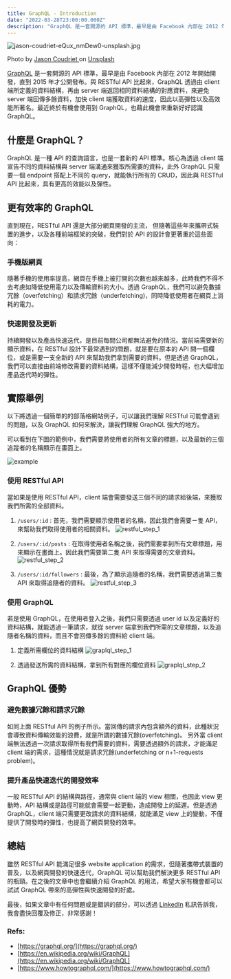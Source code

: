 ```yaml
---
title: GraphQL - Introduction
date: "2022-03-28T23:00:00.000Z"
description: "GraphQL 是一套開源的 API 標準，最早是由 Facebook 內部在 2012 年開始開發，直到 2015 年才公開發布。與 RESTful API 比起來，GraphQL 透過由 client 端所定義的資料結構，再由 server 端返回相同資料結構的對應資料，來避免 server 端回傳多餘資料，加快 client 端獲取資料的速度，因此以高彈性以及高效能所著名。最近終於有機會使用到 GraphQL，也藉此機會來重新好好認識 GraphQL。"
---
```

![jason-coudriet-eQux_nmDew0-unsplash.jpg](./index.jpg)

Photo by [Jason Coudriet
](https://unsplash.com/@jcoudriet) on [Unsplash](https://unsplash.com/photos/eQux_nmDew0)

[GraphQL](https://graphql.org/) 是一套開源的 API 標準，最早是由 Facebook 內部在 2012 年開始開發，直到 2015 年才公開發布。與 RESTful API 比起來，GraphQL 透過由 client 端所定義的資料結構，再由 server 端返回相同資料結構的對應資料，來避免 server 端回傳多餘資料，加快 client 端獲取資料的速度，因此以高彈性以及高效能所著名。最近終於有機會使用到 GraphQL，也藉此機會來重新好好認識 GraphQL。

## 什麼是 GraphQL？

GraphQL 是一種 API 的查詢語言，也是一套新的 API 標準。核心為透過 client 端宣告不同的資料結構與 server 端溝通來獲取所需要的資料，此外 GraphQL 只需要一個 endpoint 搭配上不同的 query，就能執行所有的 CRUD，因此與 RESTful API 比起來，具有更高的效能以及彈性。

## 更有效率的 GraphQL

直到現在，RESTful API 還是大部分網頁開發的主流， 但隨著這些年來攜帶式裝置的進步，以及各種前端框架的突破，我們對於 API 的設計會更著重於這些面向：

### 手機版網頁
隨著手機的使用率提高，網頁在手機上被打開的次數也越來越多，此時我們不得不去考慮如降低使用電力以及傳輸資料的大小。透過 GraphQL，我們可以避免數據冗餘（overfetching）和請求冗餘（underfetching)，同時降低使用者在網頁上消耗的電力。
    
### 快速開發及更新  
持續開發以及產品快速迭代，是目前每間公司都無法避免的情況。當前端需要新的顯示資料，在 RESTful 設計下最常遇到的問題，就是要在原本的 API 開一個欄位，或是需要一支全新的 API 來幫助我們拿到需要的資料。但是透過 GraphQL，我們可以直接由前端修改需要的資料結構，這樣不僅能減少開發時程，也大幅增加產品迭代時的彈性。
    

## 實際舉例

以下將透過一個簡單的的部落格網站例子，可以讓我們理解 RESTful 可能會遇到的問題，以及 GraphQL 如何來解決，讓我們理解 GraphQL 強大的地方。

可以看到在下圖的範例中，我們需要將使用者的所有文章的標題，以及最新的三個追蹤者的名稱顯示在畫面上。

![example](./example.png)

### 使用 RESTful API
當如果是使用 RESTful API，client 端會需要發送三個不同的請求給後端，來獲取我們所需的全部資料。

1. `/users/:id` : 首先，我們需要顯示使用者的名稱，因此我們會需要ㄧ隻 API，來幫助我們取得使用者的相關資料。
![restful_step_1](./restful_1.png)

2. `/users/:id/posts` : 在取得使用者名稱之後，我們需要拿到所有文章標題，用來顯示在畫面上。因此我們需要第二隻 API 來取得需要的文章資料。
![restful_step_2](./restful_2.png)

3. `/users/:id/followers` : 最後，為了顯示追隨者的名稱，我們需要透過第三隻 API 來取得追隨者的資料。
![restful_step_3](./restful_3.png)
    
### 使用 GraphQL
若是使用 GraphQL，在使用者登入之後，我們只需要透過 user id 以及定義好的資料結構，就能透過一筆請求，就從 server 端拿到我們所需的文章標題，以及追隨者名稱的資料，而且不會回傳多餘的資料給 client 端。
    

1. 定義所需欄位的資料結構
    ![graplql_step_1](./graphql_1.png)
    

1. 透過發送所需的資料結構，拿到所有對應的欄位資料
    ![graplql_step_2](./graphql_2.png)
    
## GraphQL  優勢
    
### 避免數據冗餘和請求冗餘
如同上面 RESTful API 的例子所示。當回傳的請求內包含額外的資料，此種狀況會導致資料傳輸效能的浪費，就是所謂的數據冗餘(overfetching)。
另外當 client 端無法透過一次請求取得所有我們需要的資料，需要透過額外的請求，才能滿足 client 端的需求，這種情況就是請求冗餘(underfetching or n+1-requests problem)。
### 提升產品快速迭代的開發效率
一般 RESTful API 的結構與路徑，通常與 client 端的 view 相關，也因此 view 更動時，API 結構或是路徑可能就會需要一起更動，造成開發上的延遲。但是透過 GraphQL，client 端只需要更改請求的資料結構，就能滿足 view 上的變動，不僅提供了開發時的彈性，也提高了網頁開發的效率。
    
## 總結    
雖然 RESTful API 能滿足很多 website application 的需求，但隨著攜帶式裝置的普及，以及網頁開發的快速迭代，GraphQL  可以幫助我們解決更多 RESTful API 的瓶頸。在之後的文章中也會繼續介紹 GraphQL 的用法，希望大家有機會都可以試試 GraphQL 帶來的高彈性與快速開發的好處。
    
最後，如果文章中有任何問題或是錯誤的部分，可以透過 [LinkedIn](https://www.linkedin.com/in/yu-hsiang-wang/) 私訊告訴我，我會盡快回覆及修正，非常感謝！
    
### Refs:
  * [https://graphql.org/](https://graphql.org/)
  * [https://en.wikipedia.org/wiki/GraphQL](https://en.wikipedia.org/wiki/GraphQL)
  * [https://www.howtographql.com/](https://www.howtographql.com/)